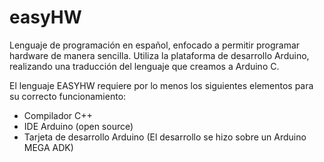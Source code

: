 easyHW
======

Lenguaje de programación en español, enfocado a permitir programar hardware de manera sencilla. Utiliza la plataforma de desarrollo Arduino, realizando una traducción del lenguaje que creamos a Arduino C.

El lenguaje EASYHW requiere por lo menos los siguientes elementos para su correcto funcionamiento:
- Compilador C++
- IDE Arduino (open source)
- Tarjeta de desarrollo Arduino (El desarrollo se hizo sobre un Arduino MEGA ADK)

